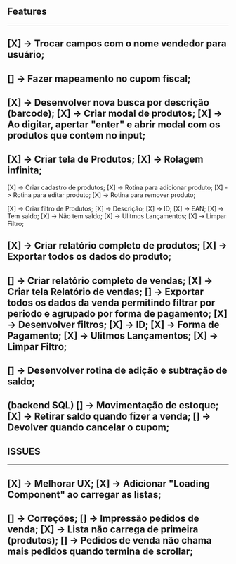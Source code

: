 ## Features

------------------------------------------------------------------------------------------------------------------------
[X] -> Trocar campos com o nome vendedor para usuário;
------------------------------------------------------------------------------------------------------------------------
[] -> Fazer mapeamento no cupom fiscal;
------------------------------------------------------------------------------------------------------------------------
[X] -> Desenvolver nova busca por descrição (barcode);
   [X] -> Criar modal de produtos;
   [X] -> Ao digitar, apertar "enter" e abrir modal com os produtos que contem no input;
------------------------------------------------------------------------------------------------------------------------
[X] -> Criar tela de Produtos;
   [X] -> Rolagem infinita;
------------------------------------------------------------------------------------------------------------------------
[X] -> Criar cadastro de produtos;
   [X] -> Rotina para adicionar produto;
   [X] -> Rotina para editar produto;
   [X] -> Rotina para remover produto;

[X] -> Criar filtro de Produtos;
   [X] ->  Descrição;
   [X] ->  ID;
   [X] ->  EAN;
   [X] ->  Tem saldo;
   [X] ->  Não tem saldo;
   [X] ->  Ulitmos Lançamentos;
   [X] ->  Limpar Filtro;

[X] -> Criar relatório completo de produtos;
[X] -> Exportar todos os dados do produto;
------------------------------------------------------------------------------------------------------------------------
[] -> Criar relatório completo de vendas;
   [X] -> Criar tela Relatório de vendas;
   [] -> Exportar todos os dados da venda permitindo filtrar por periodo e agrupado por forma de pagamento;
   [X] -> Desenvolver filtros;
      [X] ->  ID;
      [X] ->  Forma de Pagamento;
      [X] ->  Ulitmos Lançamentos;
      [X] ->  Limpar Filtro;
------------------------------------------------------------------------------------------------------------------------
[] -> Desenvolver rotina de adição e subtração de saldo; 
------------------------------------------------------------------------------------------------------------------------
(backend SQL)
[] -> Movimentação de estoque; 
   [X] -> Retirar saldo quando fizer a venda;
   [] -> Devolver quando cancelar o cupom;
------------------------------------------------------------------------------------------------------------------------

## ISSUES

------------------------------------------------------------------------------------------------------------------------
[X] -> Melhorar UX;
   [X] -> Adicionar "Loading Component" ao carregar as listas;
------------------------------------------------------------------------------------------------------------------------
[] -> Correções;
   [] -> Impressão pedidos de venda;
   [X] -> Lista não carrega de primeira (produtos);
   [] -> Pedidos de venda não chama mais pedidos quando termina de scrollar;
------------------------------------------------------------------------------------------------------------------------
